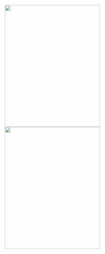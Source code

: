 <div align="center">

<img height=400 width=315 src="https://github-readme-stats.vercel.app/api?username=xyz2094&show_icons=true&theme=github_dark_dimmed">
<img height=400 width=315 src="https://github-readme-stats.vercel.app/api/top-langs/?username=xyz2094&layout=compact&theme=github_dark_dimmed">

</div>

